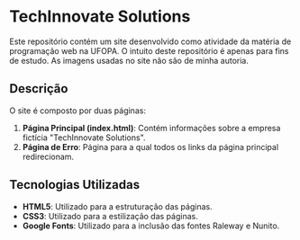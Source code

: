 # TechInnovate Solutions

Este repositório contém um site desenvolvido como atividade da matéria de programação web na UFOPA. O intuito deste repositório é apenas para fins de estudo. As imagens usadas no site não são de minha autoria.

## Descrição

O site é composto por duas páginas:
1. **Página Principal (index.html)**: Contém informações sobre a empresa fictícia "TechInnovate Solutions".
2. **Página de Erro**: Página para a qual todos os links da página principal redirecionam.

## Tecnologias Utilizadas

- **HTML5**: Utilizado para a estruturação das páginas.
- **CSS3**: Utilizado para a estilização das páginas.
- **Google Fonts**: Utilizado para a inclusão das fontes Raleway e Nunito.

